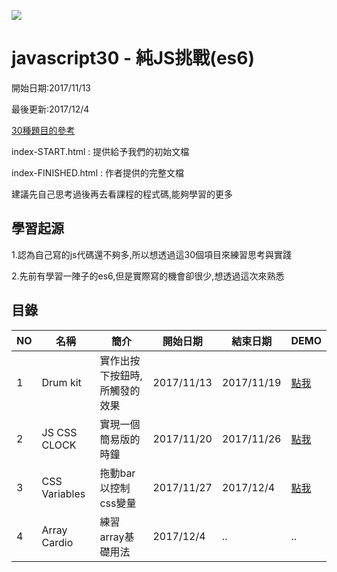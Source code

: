 ![](https://javascript30.com/images/JS3-social-share.png)

# javascript30 - 純JS挑戰(es6)

開始日期:2017/11/13

最後更新:2017/12/4

[30種題目的參考](https://javascript30.com/)

index-START.html : 提供給予我們的初始文檔

index-FINISHED.html : 作者提供的完整文檔

建議先自己思考過後再去看課程的程式碼,能夠學習的更多

## 學習起源

1.認為自己寫的js代碼還不夠多,所以想透過這30個項目來練習思考與實踐

2.先前有學習一陣子的es6,但是實際寫的機會卻很少,想透過這次來熟悉

## 目錄

|NO|名稱 | 簡介 | 開始日期 |結束日期| DEMO| 
|-----|-----|-----|------|-----|-----|
|1| Drum kit |實作出按下按鈕時,所觸發的效果 |2017/11/13|2017/11/19|[點我](https://leowangj.github.io/javascript30/DrumKit/index-START.html)|
|2|JS CSS CLOCK|實現一個簡易版的時鐘|2017/11/20|2017/11/26|[點我](https://leowangj.github.io/javascript30/JS_and_CSS_Clock/index-START.html)|
|3|CSS Variables|拖動bar以控制css變量|2017/11/27|2017/12/4|[點我](https://leowangj.github.io/javascript30/CSS%20Variables/index-START.html)|
|4|Array Cardio|練習array基礎用法|2017/12/4|..|..|
